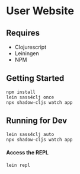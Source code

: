 # User Website

## Requires
- Clojurescript
- Leiningen
- NPM

## Getting Started
```
npm install
lein sass4clj once
npx shadow-cljs watch app
```

## Running for Dev
```
lein sass4clj auto
npx shadow-cljs watch app
```

#### Access the REPL
```
lein repl
```